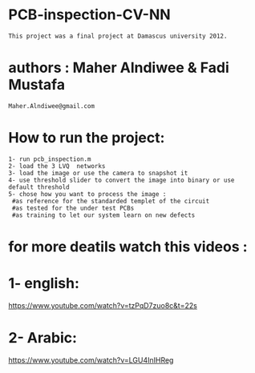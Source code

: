 # PCB-inspection-CV-NN
	This project was a final project at Damascus university 2012. 
# authors : Maher Alndiwee  & Fadi Mustafa
	Maher.Alndiwee@gmail.com
# How to run the project:
	1- run pcb_inspection.m 
	2- load the 3 LVQ  networks
	3- load the image or use the camera to snapshot it 
	4- use threshold slider to convert the image into binary or use default threshold
	5- chose how you want to process the image :
	 #as reference for the standarded templet of the circuit 
 	 #as tested for the under test PCBs
 	 #as training to let our system learn on new defects 

# for more deatils watch this videos :
# 1- english:
https://www.youtube.com/watch?v=tzPqD7zuo8c&t=22s
# 2- Arabic:
https://www.youtube.com/watch?v=LGU4InIHReg
